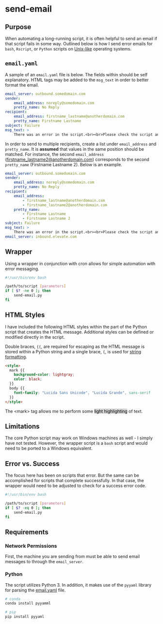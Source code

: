 # send-email

## Purpose
When automating a long-running script, it is often helpful to send an email if that script fails in some way.  Outlined below is how I send error emails for `bash`, `Rscript`, or `Python` scripts on [Unix-like](https://en.wikipedia.org/wiki/Unix-like) operating systems.

## `email.yaml`
A sample of an `email.yaml` file is below.  The fields within should be self explanatory.  HTML tags may be added to the `msg_text` in order to better format the email.

```yaml
email_server: outbound.somedomain.com
sender:
    email_address: noreply@somedomain.com
    pretty_name: No Reply
recipient:
    email_address: firstname_lastname@anotherdomain.com
    pretty_name: Firstname Lastname
subject: Failure
msg_text: >
    There was an error in the script.<br><br>Please check the script and try again.
```

In order to send to multiple recipients, create a list under `email_address` and `pretty_name`.  It is **assumed** that values in the same position should be matched. For instance, the second `email_address` (firstname_lastname2@anotherdomain.com) corresponds to the second `pretty_name` (Firstname Lastname 2).  Below is an example.

```yaml
email_server: outbound.somedomain.com
sender:
    email_address: noreply@somedomain.com
    pretty_name: No Reply
recipient:
    email_address:
        - firstname_lastname@anotherdomain.com
        - firstname_lastname2@anotherdomain.com
    pretty_name:
        - Firstname Lastname
        - Firstname Lastname 2
subject: Failure
msg_text: >
    There was an error in the script.<br><br>Please check the script and try again.
email_server: inbound.elevate.com
```

## Wrapper
Using a wrapper in conjunction with cron allows for simple automation with error messaging.

```bash
#!/usr/bin/env bash

/path/to/script [parameters]
if [ $? -ne 0 ]; then
    send-email.py
fi
```

## HTML Styles
I have included the following HTML styles within the part of the Python script that creates the HTML message.  Additional styles can be defined or modified directly in the script.

Double braces, `{{`, are required for escaping as the HTML message is stored within a Python string and a single brace, `{`, is used for [string formatting](https://docs.python.org/3/library/string.html#format-string-syntax).

```html
<style>
  mark {{
    background-color: lightgray;
    color: black;
  }}
  body {{
    font-family: "Lucida Sans Unicode", "Lucida Grande", sans-serif
  }}
</style>
```

<!-- HTML style -->
<style>
  mark {
    background-color: lightgray;
    color: black;
  }
</style>

The \<mark\> tag allows me to perform some <mark>light highlighting</mark> of text.

## Limitations
The core Python script may work on Windows machines as well - I simply have not tested.  However, the wrapper script is a `bash` script and would need to be ported to a Windows equivalent.

## Error vs. Success 
The focus here has been on scripts that error.  But the same can be accomplished for scripts that complete successfully.  In that case, the wrapper would need to be adjusted to check for a success error code.

```bash
#!/usr/bin/env bash

/path/to/script [parameters]
if [ $? -eq 0 ]; then
    send-email.py
fi
```

## Requirements

### Network Permissions
First, the machine you are sending from must be able to send email messages to through the `email_server`.

### Python
The script utilizes Python 3.  In addition, it makes use of the `pyyaml` library for parsing the [email.yaml](#email.yaml) file.

```python
# conda
conda install pyyamml

# pip
pip install pyyaml
```
